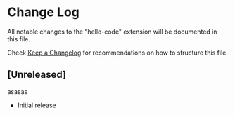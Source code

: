 # Change Log

All notable changes to the "hello-code" extension will be documented in this file.

Check [Keep a Changelog](http://keepachangelog.com/) for recommendations on how to structure this file.

## [Unreleased]
asasas
- Initial release




